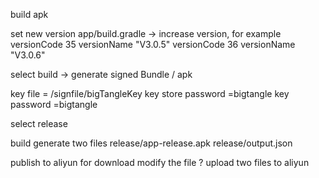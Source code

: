 build apk

   set new version
     app/build.gradle  ->  increase version, for example
             versionCode 35
             versionName "V3.0.5"
             versionCode 36
             versionName "V3.0.6"

  select build -> generate signed Bundle / apk

  key file = /signfile/bigTangleKey
  key store  password =bigtangle
  key password =bigtangle


  select release

  build generate two files release/app-release.apk release/output.json

publish to aliyun for download
    modify the file  ?
    upload  two files to aliyun